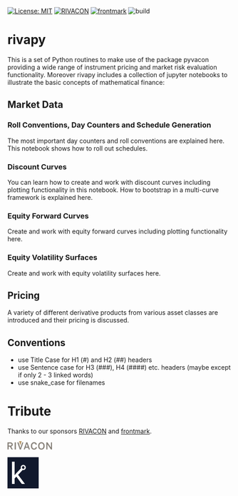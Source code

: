 [![License: MIT](https://img.shields.io/badge/License-MIT-yellow.svg)](https://opensource.org/licenses/MIT)
[![RIVACON](https://img.shields.io/badge/powered%20by-RIVACON-lightgrey.svg)](https://www.rivacon.com/en/)
[![frontmark](https://img.shields.io/badge/powered%20by-frontmark-lightgrey.svg)](https://www.frontmark.de/)
![build](https://github.com/RIVACON/RiVaPy/workflows/build/badge.svg)

# rivapy

This is a set of Python routines to make use of the package pyvacon providing a wide range of instrument pricing and market risk evaluation functionality.
Moreover rivapy includes a collection of jupyter notebooks to illustrate the basic concepts of mathematical finance:

## Market Data
### Roll Conventions, Day Counters and Schedule Generation
The most important day counters and roll conventions are explained here. This notebook shows how to roll out schedules.

### Discount Curves
You can learn how to create and work with discount curves including plotting functionality in this notebook. How to bootstrap in a multi-curve framework is explained here.

### Equity Forward Curves
Create and work with equity forward curves including plotting functionality here.

### Equity Volatility Surfaces
Create and work with equity volatility surfaces here.

## Pricing

A variety of different derivative products from various asset classes are introduced and their pricing is discussed.

## Conventions

- use Title Case for H1 (#) and H2 (##) headers
- use Sentence case for H3 (###), H4 (####) etc. headers (maybe except if only 2 - 3 linked words)
- use snake_case for filenames

# Tribute

Thanks to our sponsors [RIVACON](https://www.rivacon.com/) and [frontmark](https://www.frontmark.de/).

[<img src="images/rivacon_logo.png" width='100px'>](https://www.rivacon.com/)

[<img src="images/favicon.png" width='70px'>](https://www.frontmark.de/)
